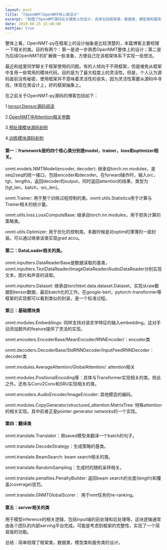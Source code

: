```yaml
---
layout: post
title: "[OpenNMT]OpenNMT核心类设计"
excerpt: "梳理了OpenNMT源码在关键类上的设计，具体包括框架类，数据类，模型类和服务类。"
date: 2019-08-25 15:48:00
mathjax: true
---
```


整体上看，OpenNMT-py在框架上的设计抽象是比较清楚的，本篇博客主要梳理一下相关的类。目的有两个：第一是进一步熟悉OpenNMT整体上的设计；第二是为后续OpenNMT的扩展做一些准备，方便自己在该框架体系下实现一些想法。

最近和组里同学聊关于框架使用的问题。有的人倾向于不用框架，但是难免从框架中复用一些常用的模块代码，目的是为了最大程度上的灵活性。但是，个人认为源码面前没有秘密，使用框架并不意味着灵活性的丧失，因为灵活性需要从源码中寻找，体现在类设计上，好的框架抽象上。

在之前关于OpenNMT-py源码的博客包括如下：

1.[tensor2tensor源码阅读](https://zhpmatrix.github.io/2019/04/23/tensor2tensor/)

2.[OpenNMT中Attention相关参数](https://zhpmatrix.github.io/2019/02/01/opennmt-attention-params/)

3.[预处理模块源码剖析](https://zhpmatrix.github.io/2018/12/17/opennmt-source-code-reading-0/)

4.[训练模块源码剖析](https://zhpmatrix.github.io/2018/12/17/opennmt-source-code-reading-1/)

#### 第一：framework层的四个核心类分别是model，trainer，loss和optimizer相关。

onmt.models.NMTModel(encoder, decoder): 继承自torch.nn.modules，是seq2seq的统一接口，包括encoder和decoder。在forward操作时，输入src，tgt，lengths，返回decoder的output，同时返回attention的结果，类型为[tgt\_len，batch，src\_len]。

onmt.Trainer: 用于整个训练过程控制的类。onmt.utils.Statistics用于计算与Trainer相关的统计量。


onmt.utils.loss.LossComputeBase: 继承自torch.nn.modules，用于损失计算的策略类。

onmt.utils.Optimizer: 用于优化的控制类。多数时候是对optim的薄薄的一层封装。可以通过继承该类实现grad accu。

#### 第二：DataLoader相关的类。

onmt.inputters.DataReaderBase是数据读取的基类，onmt.inputters.TextDataReader/ImageDataReader/AudioDataReader分别实现文本，图片和声音的读取。

onmt.inputters.Dataset: 继承自torchtext.data.dataset.Dataset，实现从raw数据到tensor数据，最后batch化的工作。在google-bert，pytorch-transformer等框架的实现都可以看到类似的封装，是一个标准过程。

#### 第三：基础模块类

onmt.modules.Embeddings: 同样支持对语言学特征的输入embedding。这对手动添加额外的feature提供了灵活的实现。

onmt.encoders.EncoderBase/MeanEncoder/RNNEncoder/：encoder类

onmt.decoders.DecoderBase/StdRNNDecoder/InputFeedRNNDecoder： decoder类

onmt.modules.AverageAttention/GlobalAttention/: attention相关

onmt.modules.PositionalEncoding等：具体与Transformer实现相关的类。除此之外，还有与Conv2Conv和SRU实现相关的类。

onmt.encoders.AudioEncoder/ImageEncoder: 其他模态的编码。

onmt.modules.CopyGenerator/structured\_attention.MatrixTree: 特殊attention的相关实现。其中前者正是pointer generator networks的一个实现。


#### 第四：翻译类

onmt.translate.Translator：用saved模型来翻译一个batch的句子。

onmt.translate.DecodeStrategy：生成策略的基类。

onmt.translate.BeamSearch: beam search相关的类。

onmt.translate.RandomSampling：生成时的随机采样相关。

onmt.translate.penalties.PenaltyBuilder: 返回beam search的长度(length)和覆盖(coverage)惩罚。

onmt.translate.GNMTGlobalScorer： 用于nmt任务的re-ranking。

#### 第五：server相关的类

用于模型inference的相关逻辑，包括input端的前处理和后处理等。这块逻辑通常由各个团队的内部serving平台完成。可能是考虑到框架的完整性，实现了一个简易版的功能。


总结：简单梳理了框架类，数据类，模型类和服务类的设计。